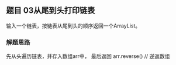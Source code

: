 ## 题目 03从尾到头打印链表
输入一个链表，按链表从尾到头的顺序返回一个ArrayList。

### 解题思路
  先从头遍历链表，并存入数组arr中，
  最后返回 arr.reverse() // 逆返数组